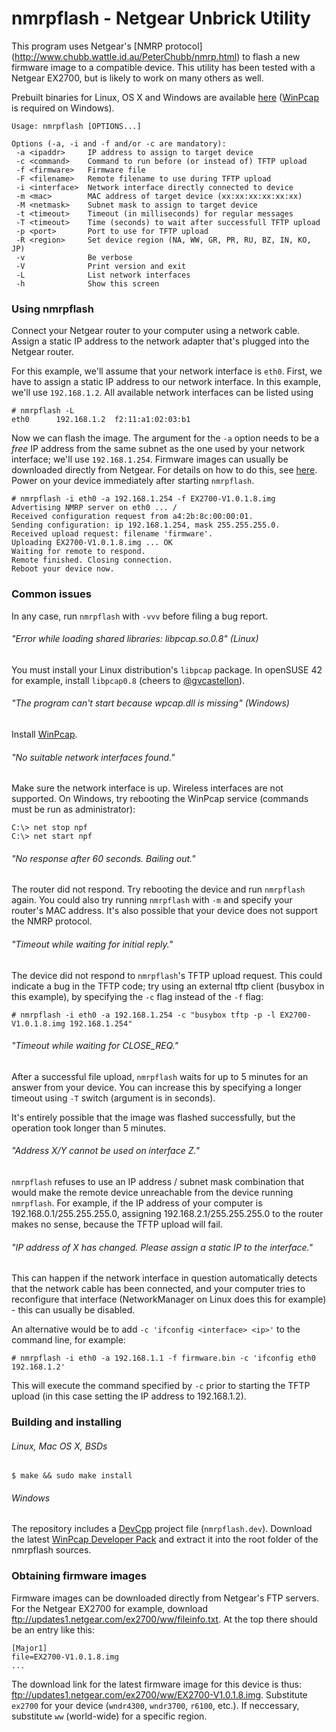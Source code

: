 nmrpflash - Netgear Unbrick Utility
====================================

This program uses Netgear's [NMRP protocol]
(http://www.chubb.wattle.id.au/PeterChubb/nmrp.html)
to flash a new firmware image to a compatible device. This utility has been
tested with a Netgear EX2700, but is likely to work on many others as well.

Prebuilt binaries for Linux, OS X and Windows are available
[here](https://github.com/jclehner/nmrpflash/releases)
([WinPcap](https://www.winpcap.org/install/default.htm) is required on Windows).

```
Usage: nmrpflash [OPTIONS...]

Options (-a, -i and -f and/or -c are mandatory):
 -a <ipaddr>     IP address to assign to target device
 -c <command>    Command to run before (or instead of) TFTP upload
 -f <firmware>   Firmware file
 -F <filename>   Remote filename to use during TFTP upload
 -i <interface>  Network interface directly connected to device
 -m <mac>        MAC address of target device (xx:xx:xx:xx:xx:xx)
 -M <netmask>    Subnet mask to assign to target device
 -t <timeout>    Timeout (in milliseconds) for regular messages
 -T <timeout>    Time (seconds) to wait after successfull TFTP upload
 -p <port>       Port to use for TFTP upload
 -R <region>     Set device region (NA, WW, GR, PR, RU, BZ, IN, KO, JP)
 -v              Be verbose
 -V              Print version and exit
 -L              List network interfaces
 -h              Show this screen
```

### Using nmrpflash

Connect your Netgear router to your computer using a network cable.
Assign a static IP address to the network adapter that's plugged into
the Netgear router.

For this example, we'll assume that your network interface is `eth0`.
First, we have to assign a static IP address to our network interface.
In this example, we'll use `192.168.1.2`. All available network interfaces
can be listed using

```
# nmrpflash -L
eth0      192.168.1.2  f2:11:a1:02:03:b1
```

Now we can flash the image. The argument for the `-a` option needs
to be a *free* IP address from the same subnet as the one used by your
network interface; we'll use `192.168.1.254`. Firmware images can usually 
be downloaded directly from Netgear. For details on how to do this, see
[here](#obtaining-firmware-images). Power on your device immediately 
after starting `nmrpflash`.

```
# nmrpflash -i eth0 -a 192.168.1.254 -f EX2700-V1.0.1.8.img
Advertising NMRP server on eth0 ... /
Received configuration request from a4:2b:8c:00:00:01.
Sending configuration: ip 192.168.1.254, mask 255.255.255.0.
Received upload request: filename 'firmware'.
Uploading EX2700-V1.0.1.8.img ... OK
Waiting for remote to respond.
Remote finished. Closing connection.
Reboot your device now.
```

### Common issues

In any case, run `nmrpflash` with `-vvv` before filing a bug report.

###### "Error while loading shared libraries: libpcap.so.0.8" (Linux)

You must install your Linux distribution's `libpcap` package. In
openSUSE 42 for example, install `libpcap0.8` (cheers to
[@gvcastellon](https://github.com/gvcastellon)).

###### "The program can't start because wpcap.dll is missing" (Windows)

Install [WinPcap](https://www.winpcap.org/install/default.htm).

###### "No suitable network interfaces found."

Make sure the network interface is up. Wireless interfaces are not supported.
On Windows, try rebooting the WinPcap service (commands must be run as administrator):

```
C:\> net stop npf
C:\> net start npf
```

###### "No response after 60 seconds. Bailing out."

The router did not respond. Try rebooting the device and run `nmrpflash` again.
You could also try running `nmrpflash` with `-m` and specify your router's
MAC address. It's also possible that your device does not support the NMRP protocol.

###### "Timeout while waiting for initial reply."

The device did not respond to `nmrpflash`'s TFTP upload request. This could indicate a bug
in the TFTP code; try using an external tftp client (busybox in this example), by specifying
the `-c` flag instead of the `-f` flag:

`# nmrpflash -i eth0 -a 192.168.1.254 -c "busybox tftp -p -l EX2700-V1.0.1.8.img 192.168.1.254"`

###### "Timeout while waiting for CLOSE_REQ."

After a successful file upload, `nmrpflash` waits for up to 5 minutes for an
answer from your device. You can increase this by specifying a longer timeout
using `-T` switch (argument is in seconds).

It's entirely possible that the image was flashed successfully, but the
operation took longer than 5 minutes.

###### "Address X/Y cannot be used on interface Z."

`nmrpflash` refuses to use an IP address / subnet mask combination that would
make the remote device unreachable from the device running `nmrpflash`. For
example, if the IP address of your computer is 192.168.0.1/255.255.255.0, assigning
192.168.2.1/255.255.255.0 to the router makes no sense, because the TFTP upload will
fail.

###### "IP address of X has changed. Please assign a static IP to the interface."

This can happen if the network interface in question automatically detects that
the network cable has been connected, and your computer tries to reconfigure that
interface (NetworkManager on Linux does this for example) - this can usually be
disabled.

An alternative would be to add `-c 'ifconfig <interface> <ip>'` to the command line,
for example:

`# nmrpflash -i eth0 -a 192.168.1.1 -f firmware.bin -c 'ifconfig eth0 192.168.1.2'`

This will execute the command specified by `-c` prior to starting the TFTP upload (in
this case setting the IP address to 192.168.1.2).

### Building and installing
###### Linux, Mac OS X, BSDs

```
$ make && sudo make install
```

###### Windows

The repository includes a
[DevCpp](http://sourceforge.net/projects/orwelldevcpp/)
project file (`nmrpflash.dev`). Download the latest
[WinPcap Developer Pack](https://www.winpcap.org/devel.htm)
and extract it into the root folder of the nmrpflash sources.

### Obtaining firmware images

Firmware images can be downloaded directly from Netgear's FTP servers. 
For the Netgear EX2700 for example, download 
ftp://updates1.netgear.com/ex2700/ww/fileinfo.txt. At the top there 
should be an entry like this:

```
[Major1]
file=EX2700-V1.0.1.8.img
...
```

The download link for the latest firmware image for this device is thus:
ftp://updates1.netgear.com/ex2700/ww/EX2700-V1.0.1.8.img. Substitute 
`ex2700` for your device (`wndr4300`, `wndr3700`, `r6100`, etc.). If
neccessary, substitute `ww` (world-wide) for a specific region.

